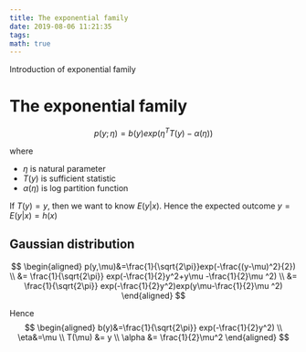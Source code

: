 ```yaml
---
title: The exponential family
date: 2019-08-06 11:21:35
tags:
math: true
---
```

Introduction of exponential family
<!--more-->
# The exponential family

$$
p(y;\eta) = b(y) exp(\eta^T T(y) - \alpha(\eta))
$$

where
* $\eta$ is natural parameter
* $T(y)$ is sufficient statistic
* $\alpha(\eta)$ is log partition function

If $T(y) = y$, then we want to know $E(y|x)$. Hence the expected outcome $y=E(y|x)=h(x)$ 


## Gaussian distribution

$$
\begin{aligned}
p(y,\mu)&=\frac{1}{\sqrt{2\pi}}exp(-\frac{(y-\mu)^2}{2}) \\
&= \frac{1}{\sqrt{2\pi}} exp(-\frac{1}{2}y^2+y\mu -\frac{1}{2}\mu ^2) \\
&= \frac{1}{\sqrt{2\pi}} exp(-\frac{1}{2}y^2)exp(y\mu-\frac{1}{2}\mu ^2)
\end{aligned}
$$

Hence 
$$
\begin{aligned}
b(y)&=\frac{1}{\sqrt{2\pi}} exp(-\frac{1}{2}y^2) \\
\eta&=\mu \\
T(\mu) &= y \\
\alpha &= \frac{1}{2}\mu^2
\end{aligned}
$$
